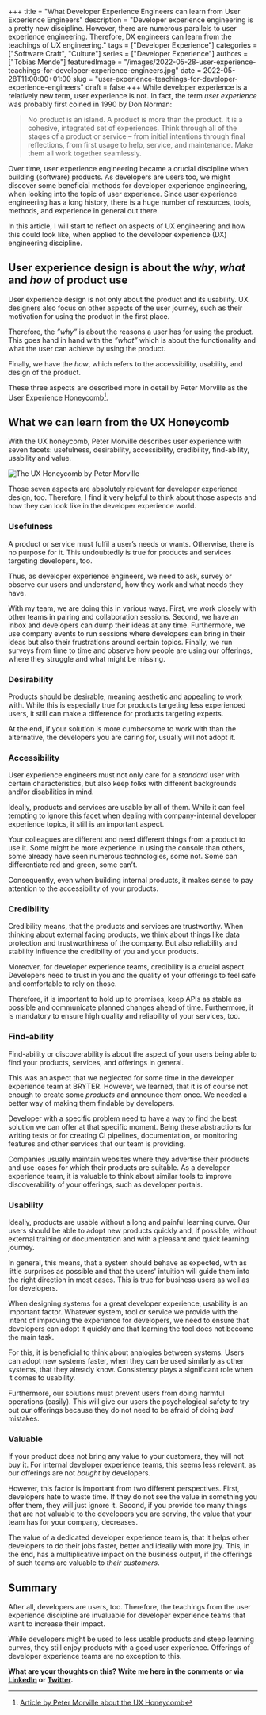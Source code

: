 +++ 
title = "What Developer Experience Engineers can learn from User Experience Engineers"
description = "Developer experience engineering is a pretty new discipline. However, there are numerous parallels to user experience engineering. Therefore, DX engineers can learn from the teachings of UX engineering."
tags = ["Developer Experience"]
categories = ["Software Craft", "Culture"]
series = ["Developer Experience"]
authors = ["Tobias Mende"]
featuredImage = "/images/2022-05-28-user-experience-teachings-for-developer-experience-engineers.jpg"
date = 2022-05-28T11:00:00+01:00
slug = "user-experience-teachings-for-developer-experience-engineers"
draft = false
+++
While developer experience is a relatively new term, user experience is not. In fact, the term *user experience* was probably first coined in 1990 by Don Norman:

> No product is an island. A product is more than the product. It is a cohesive, integrated set of experiences. Think through all of the stages of a product or service – from initial intentions through final reflections, from first usage to help, service, and maintenance. Make them all work together seamlessly.

Over time, user experience engineering became a crucial discipline when building (software) products. As developers are users too, we might discover some beneficial methods for developer experience engineering, when looking into the topic of user experience. Since user experience engineering has a long history, there is a huge number of resources, tools, methods, and experience in general out there.

In this article, I will start to reflect on aspects of UX engineering and how this could look like, when applied to the developer experience (DX) engineering discipline.

## User experience design is about the *why*, *what* and *how* of product use
User experience design is not only about the product and its usability. UX designers also focus on other aspects of the user journey, such as their motivation for using the product in the first place.

Therefore, the *”why”* is about the reasons a user has for using the product. This goes hand in hand with the *”what”* which is about the functionality and what the user can achieve by using the product. 

Finally, we have the *how*, which refers to the accessibility, usability, and design of the product.

These three aspects are described more in detail by Peter Morville as the User Experience Honeycomb[^1].

[^1]: [Article by Peter Morville about the UX Honeycomb](http://semanticstudios.com/user_experience_design/)

## What we can learn from the UX Honeycomb
With the UX honeycomb, Peter Morville describes user experience with seven facets: usefulness, desirability, accessibility, credibility, find-ability, usability and value.

![The UX Honeycomb by Peter Morville](/images/2022-05-28-uxhoneycomb.jpg "The UX Honeycomb by Peter Morville")

Those seven aspects are absolutely relevant for developer experience design, too. Therefore, I find it very helpful to think about those aspects and how they can look like in the developer experience world.

### Usefulness
A product or service must fulfil a user’s needs or wants. Otherwise, there is no purpose for it. This undoubtedly is true for products and services targeting developers, too.

Thus, as developer experience engineers, we need to ask, survey or observe our users and understand, how they work and what needs they have.

With my team, we are doing this in various ways. First, we work closely with other teams in pairing and collaboration sessions. Second, we have an inbox and developers can dump their ideas at any time. Furthermore, we use company events to run sessions where developers can bring in their ideas but also their frustrations around certain topics. Finally, we run surveys from time to time and observe how people are using our offerings, where they struggle and what might be missing.

### Desirability
Products should be desirable, meaning aesthetic and appealing to work with. While this is especially true for products targeting less experienced users, it still can make a difference for products targeting experts. 

At the end, if your solution is more cumbersome to work with than the alternative, the developers you are caring for, usually will not adopt it.

### Accessibility
User experience engineers must not only care for a *standard* user with certain characteristics, but also keep folks with different backgrounds and/or disabilities in mind.

Ideally, products and services are usable by all of them. While it can feel tempting to ignore this facet when dealing with company-internal developer experience topics, it still is an important aspect.

Your colleagues are different and need different things from a product to use it. Some might be more experience in using the console than others, some already have seen numerous technologies, some not. Some can differentiate red and green, some can’t.

Consequently, even when building internal products, it makes sense to pay attention to the accessibility of your products.

### Credibility
Credibility means, that the products and services are trustworthy. When thinking about external facing products, we think about things like data protection and trustworthiness of the company. But also reliability and stability influence the credibility of you and your products.

Moreover, for developer experience teams, credibility is a crucial aspect. Developers need to trust in you and the quality of your offerings to feel safe and comfortable to rely on those.

Therefore, it is important to hold up to promises, keep APIs as stable as possible and communicate planned changes ahead of time. Furthermore, it is mandatory to ensure high quality and reliability of your services, too.

### Find-ability
Find-ability or discoverability is about the aspect of your users being able to find your products, services, and offerings in general.

This was an aspect that we neglected for some time in the developer experience team at BRYTER. However, we learned, that it is of course not enough to create some *products* and announce them once. We needed a better way of making them findable by developers.

Developer with a specific problem need to have a way to find the best solution we can offer at that specific moment. Being these abstractions for writing tests or for creating CI pipelines, documentation, or monitoring features and other services that our team is providing.

Companies usually maintain websites where they advertise their products and use-cases for which their products are suitable. As a developer experience team, it is valuable to think about similar tools to improve discoverability of your offerings, such as developer portals.

### Usability
Ideally, products are usable without a long and painful learning curve. Our users should be able to adopt new products quickly and, if possible, without external training or documentation and with a pleasant and quick learning journey.

In general, this means, that a system should behave as expected, with as little surprises as possible and that the users' intuition will guide them into the right direction in most cases. This is true for business users as well as for developers.

When designing systems for a great developer experience, usability is an important factor. Whatever system, tool or service we provide with the intent of improving the experience for developers, we need to ensure that developers can adopt it quickly and that learning the tool does not become the main task.

For this, it is beneficial to think about analogies between systems. Users can adopt new systems faster, when they can be used similarly as other systems, that they already know. Consistency plays a significant role when it comes to usability.

Furthermore, our solutions must prevent users from doing harmful operations (easily). This will give our users the psychological safety to try out our offerings because they do not need to be afraid of doing *bad* mistakes.

### Valuable
If your product does not bring any value to your customers, they will not buy it. For internal developer experience teams, this seems less relevant, as our offerings are not *bought* by developers.

However, this factor is important from two different perspectives. First, developers hate to waste time. If they do not see the value in something you offer them, they will just ignore it. Second, if you provide too many things that are not valuable to the developers you are serving, the value that your team has for your company, decreases.

The value of a dedicated developer experience team is, that it helps other developers to do their jobs faster, better and ideally with more joy. This, in the end, has a multiplicative impact on the business output, if the offerings of such teams are valuable to *their customers*. 

## Summary
After all, developers are users, too. Therefore, the teachings from the user experience discipline are invaluable for developer experience teams that want to increase their impact.

While developers might be used to less usable products and steep learning curves, they still enjoy products with a good user experience. Offerings of developer experience teams are no exception to this.

**What are your thoughts on this? Write me here in the comments or via [LinkedIn](https://www.linkedin.com/in/tobiasmende/) or [Twitter](https://twitter.com/Tobias_Mende).**